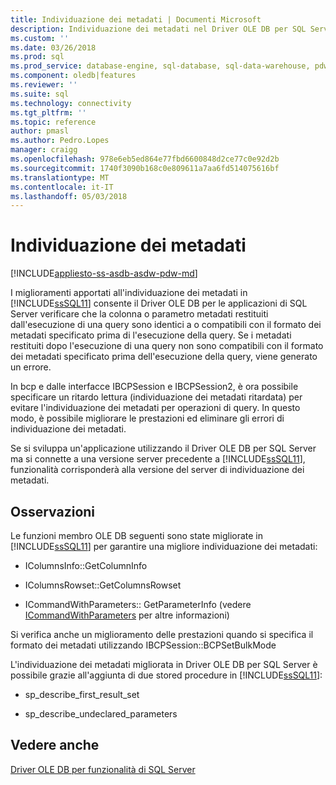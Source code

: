 ```yaml
---
title: Individuazione dei metadati | Documenti Microsoft
description: Individuazione dei metadati nel Driver OLE DB per SQL Server
ms.custom: ''
ms.date: 03/26/2018
ms.prod: sql
ms.prod_service: database-engine, sql-database, sql-data-warehouse, pdw
ms.component: oledb|features
ms.reviewer: ''
ms.suite: sql
ms.technology: connectivity
ms.tgt_pltfrm: ''
ms.topic: reference
author: pmasl
ms.author: Pedro.Lopes
manager: craigg
ms.openlocfilehash: 978e6eb5ed864e77fbd6600848d2ce77c0e92d2b
ms.sourcegitcommit: 1740f3090b168c0e809611a7aa6fd514075616bf
ms.translationtype: MT
ms.contentlocale: it-IT
ms.lasthandoff: 05/03/2018
---
```

# <a name="metadata-discovery"></a>Individuazione dei metadati
[!INCLUDE[appliesto-ss-asdb-asdw-pdw-md](../../../includes/appliesto-ss-asdb-asdw-pdw-md.md)]

  I miglioramenti apportati all'individuazione dei metadati in [!INCLUDE[ssSQL11](../../../includes/sssql11-md.md)] consente il Driver OLE DB per le applicazioni di SQL Server verificare che la colonna o parametro metadati restituiti dall'esecuzione di una query sono identici a o compatibili con il formato dei metadati specificato prima di l'esecuzione della query. Se i metadati restituiti dopo l'esecuzione di una query non sono compatibili con il formato dei metadati specificato prima dell'esecuzione della query, viene generato un errore.  
  
 In bcp e dalle interfacce IBCPSession e IBCPSession2, è ora possibile specificare un ritardo lettura (individuazione dei metadati ritardata) per evitare l'individuazione dei metadati per operazioni di query. In questo modo, è possibile migliorare le prestazioni ed eliminare gli errori di individuazione dei metadati.  
  
 Se si sviluppa un'applicazione utilizzando il Driver OLE DB per SQL Server ma si connette a una versione server precedente a [!INCLUDE[ssSQL11](../../../includes/sssql11-md.md)], funzionalità corrisponderà alla versione del server di individuazione dei metadati.  
  
## <a name="remarks"></a>Osservazioni   
 Le funzioni membro OLE DB seguenti sono state migliorate in [!INCLUDE[ssSQL11](../../../includes/sssql11-md.md)] per garantire una migliore individuazione dei metadati:  
  
-   IColumnsInfo::GetColumnInfo  
  
-   IColumnsRowset::GetColumnsRowset  
  
-   ICommandWithParameters:: GetParameterInfo (vedere [ICommandWithParameters](../../oledb/ole-db-interfaces/icommandwithparameters.md) per altre informazioni)  
  
 Si verifica anche un miglioramento delle prestazioni quando si specifica il formato dei metadati utilizzando IBCPSession::BCPSetBulkMode  
  
 L'individuazione dei metadati migliorata in Driver OLE DB per SQL Server è possibile grazie all'aggiunta di due stored procedure in [!INCLUDE[ssSQL11](../../../includes/sssql11-md.md)]:  
  
-   sp_describe_first_result_set  
  
-   sp_describe_undeclared_parameters  
  
## <a name="see-also"></a>Vedere anche  
 [Driver OLE DB per funzionalità di SQL Server](../../oledb/features/oledb-driver-for-sql-server-features.md)  
  
  
